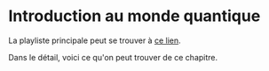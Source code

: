 # Introduction au monde quantique

La playliste principale peut se trouver à [ce lien](https://youtube.com/playlist?list=PLEABsk5Xlyk4SpWlbljzrws9fRPSu3Sdk).

Dans le détail, voici ce qu'on peut trouver de ce chapitre.

